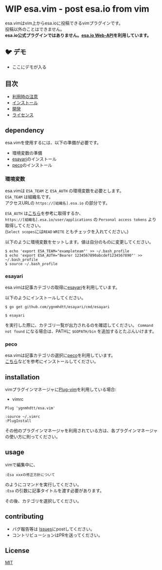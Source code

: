 # WIP esa.vim - post esa.io from vim 

esa.vimはvim上からesa.ioに投稿できるvimプラグインです。  
投稿以外のことはできません。  
**esa.io公式プラグインではありません。[esa.io Web-API](https://docs.esa.io/posts/102)を利用しています。**

## 🐦 デモ

* ここにデモが入る

## 目次

* [利用時の注意](#dependency)
* [インストール](#installation)
* [開発](#contributing)
* [ライセンス](#License)

## dependency

esa.vimを使用するには、以下の準備が必要です。

* 環境変数の準備
* [esayari](https://github.com/ygnmhdtt/esayari)のインストール
* [peco](https://github.com/peco/peco)のインストール

### 環境変数
esa.vimは `ESA_TEAM` と `ESA_AUTH` の環境変数を必要とします。  
`ESA_TEAM` は組織名です。  
アクセスURLの `https://[組織名].esa.io` の部分です。  

`ESA_AUTH` は[こちら](https://docs.esa.io/posts/102#3-0-0)を参考に取得するか、  
`https://[組織名].esa.io/user/applications` の `Personal access tokens` より取得してください。  
(`Select scopes`には`READ` `WRITE` ともチェックを入れてください。)

以下のように環境変数をセットします。値は自分のものに変更してください。

```
$ echo 'export ESA_TEAM="exampleteam"' >> ~/.bash_profile
$ echo 'export ESA_AUTH="Bearer 1234567890abcdef1234567890"' >> ~/.bash_profile
$ source ~/.bash_profile
```

### esayari
esa.vimは記事カテゴリの取得に[esayari](https://github.com/ygnmhdtt/esayari)を利用しています。   

以下のようにインストールしてください。

```
$ go get github.com/ygnmhdtt/esayari/cmd/esayari
```

```
$ esayari
```

を実行した際に、カテゴリ一覧が出力されるのを確認してください。
`Command not found` になる場合は、PATHに `$GOPATH/bin` を追加するとたぶんいけます。

### peco
esa.vimは記事カテゴリの選択に[peco](https://github.com/peco/peco)を利用しています。  
[こちら](https://qiita.com/lestrrat/items/de8565fe32864f76ac19)などを参考にインストールしてください。  

## installation
vimプラグインマネージャに[Plug-vim](https://github.com/junegunn/vim-plug)を利用している場合:

* vimrc

```
Plug 'ygnmhdtt/esa.vim'
```

```
:source ~/.vimrc
:PlugInstall
```

その他のプラグインマネージャを利用されている方は、各プラグインマネージャの使い方に則ってください。

## usage

vimで編集中に、

```
:Esa xxxの修正方針について
```

のようにコマンドを実行してください。  
`:Esa` の引数に記事タイトルを渡す必要があります。  

その後、カテゴリを選択してください。  

## contributing

* バグ報告等は [Issues](https://github.com/ygnmhdtt/esa.vim/issues)にpostしてください。
* コントリビューションはPRを送ってください。

## License

[MIT](https://github.com/ygnmhdtt/esa.vim/blob/master/LICENSE)

